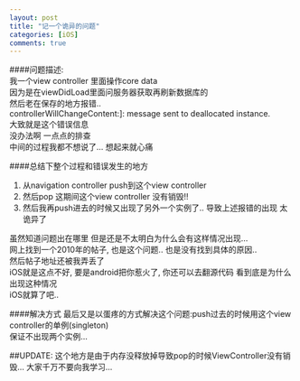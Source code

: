 ```yaml
---
layout: post
title: "记一个诡异的问题"
categories: [iOS]
comments: true
---
```

####问题描述:  
我一个view controller 里面操作core data  
因为是在viewDidLoad里面问服务器获取再刷新数据库的   
然后老在保存的地方报错..  
controllerWillChangeContent:]: message sent to deallocated instance.  
大致就是这个错误信息  
没办法啊 一点点的排查  
中间的过程我都不想说了… 想起来就心痛

####总结下整个过程和错误发生的地方   
1. 从navigation controller push到这个view controller  
2. 然后pop 这期间这个view controller 没有销毁!!  
3. 然后我再push进去的时候又出现了另外一个实例了.. 导致上述报错的出现  太诡异了

虽然知道问题出在哪里 但是还是不太明白为什么会有这样情况出现…   
网上找到一个2010年的帖子, 也是这个问题.. 也是没有找到具体的原因..  
然后帖子地址还被我弄丢了   
iOS就是这点不好, 要是android把你惹火了, 你还可以去翻源代码 看到底是为什么出现这种情况   
iOS就算了吧..

####解决方式
最后又是以蛋疼的方式解决这个问题:push过去的时候用这个view controller的单例(singleton)   
保证不出现两个实例...

##UPDATE:
这个地方是由于内存没释放掉导致pop的时候ViewController没有销毁...
大家千万不要向我学习...